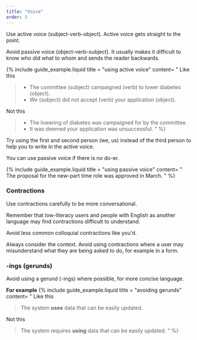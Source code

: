 ```yaml
---
title: "Voice"
order: 5
---
```


Use active voice (subject-verb-object). Active voice gets straight to the point.

Avoid passive voice (object-verb-subject). It usually makes it difficult to know who did what to whom and sends the reader backwards.

{% include guide_example.liquid
  title = "using active voice"
  content= "
Like this

> - The committee (subject) campaigned (verb) to lower diabetes (object).
> - We (subject) did not accept (verb) your application (object).

Not this

> - The lowering of diabetes was campaigned for by the committee.
> - It was deemed your application was unsuccessful.
"
%}

Try using the first and second person (we, us) instead of the third person to help you to write in the active voice.

You can use passive voice if there is no do-er.

{% include guide_example.liquid
  title = "using passive voice"
  content= "
The proposal for the new-part time role was approved in March.
"
%}

### Contractions

Use contractions carefully to be more conversational.

Remember that low-literacy users and people with English as another language may find contractions difficult to understand.

Avoid less common colloquial contractions like you'd.

Always consider the context. Avoid using contractions where a user may misunderstand what they are being asked to do, for example in a form.

### -ings (gerunds)

Avoid using a gerund (-ings) where possible, for more concise language.

**For example**
{% include guide_example.liquid
  title = "avoiding gerunds"
  content= "
Like this

> The system **uses** data that can be easily updated.

Not this

> The system requires **using** data that can be easily updated.
"
%}
